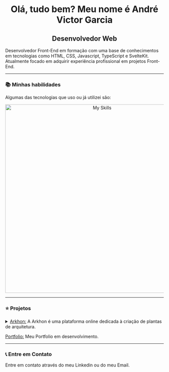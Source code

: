 <h1 align="center">Olá, tudo bem? Meu nome é André Victor Garcia</h1>
<h2 align="center">Desenvolvedor Web</h2>
<p>Desenvolvedor Front-End em formação com uma base de conhecimentos em tecnologias como HTML, CSS, Javascript, TypeScript e SvelteKit. Atualmente focado em adquirir experiência profissional em projetos Front-End.</p>

---

<h3>📚 Minhas habilidades</h3>
<p>Algumas das tecnologias que uso ou já utilizei são:</p>
<div align="center"><a href="https://skillicons.dev"><img width="600" src="https://skillicons.dev/icons?i=html,css,tailwindcss,bootstrap,javascript,typescript,svelte,python,php,wordpress&theme=dark&perline=15" alt="My Skills"/></a></div>

--- 

<h3>⭐ Projetos</h3>
<details>
  <summary><a href="https://github.com/swibly">Arkhon:</a> A Arkhon é uma plataforma online dedicada à criação de plantas de arquitetura.</summary>
  
  <p>A Arkhon foi um projeto desenvolvido pela Swibly como um Trabalho de Conclusão de Curso para a ETEC. Esta plataforma consistia na criação de plantas arquitetônicas de maneira digital, sendo possível criar e compartilhar plantas com outros usuários da comunidade.</p>

  <p>Tecnologias utilizadas:</p>
  <ul>
    <li>Sveltekit</li>
    <li>TailwindCSS + DaisyUI</li>
    <li>TypeScript</li>
    <li>FabricJS</li>
  </ul>
</details>

<p><a href="https://fantta.vercel.app">Portfolio:</a> Meu Portfolio em desenvolvimento.</p>

--- 

<h3>📞 Entre em Contato</h3>
<p>Entre em contato através do meu Linkedin ou do meu Email.</p>


